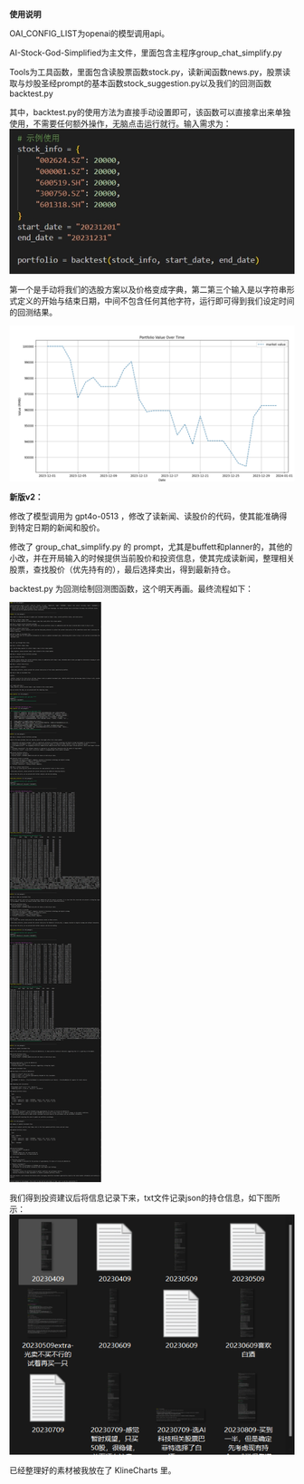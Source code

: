 **使用说明**

OAI_CONFIG_LIST为openai的模型调用api。

AI-Stock-God-Simplified为主文件，里面包含主程序group_chat_simplify.py

Tools为工具函数，里面包含读股票函数stock.py，读新闻函数news.py，股票读取与炒股圣经prompt的基本函数stock_suggestion.py以及我们的回测函数backtest.py

其中，backtest.py的使用方法为直接手动设置即可，该函数可以直接拿出来单独使用，不需要任何额外操作，无脑点击运行就行。输入需求为：![1716268225989](images/readme/1716268225989.png)

第一个是手动将我们的选股方案以及价格变成字典，第二第三个输入是以字符串形式定义的开始与结束日期，中间不包含任何其他字符，运行即可得到我们设定时间的回测结果。

![1716268336855](images/readme/1716268336855.png)

**新版v2：**

修改了模型调用为 gpt4o-0513 ，修改了读新闻、读股价的代码，使其能准确得到特定日期的新闻和股价。

修改了 group_chat_simplify.py 的 prompt，尤其是buffett和planner的，其他的小改，并在开局输入的时候提供当前股价和投资信息，使其完成读新闻，整理相关股票，查找股价（优先持有的），最后选择卖出，得到最新持仓。

backtest.py 为回测绘制回测图函数，这个明天再画。最终流程如下：

![1717065413471](images/readme/1717065413471.png)

我们得到投资建议后将信息记录下来，txt文件记录json的持仓信息，如下图所示：![1717065550992](images/readme/1717065550992.png)

已经整理好的素材被我放在了 KlineCharts 里。
